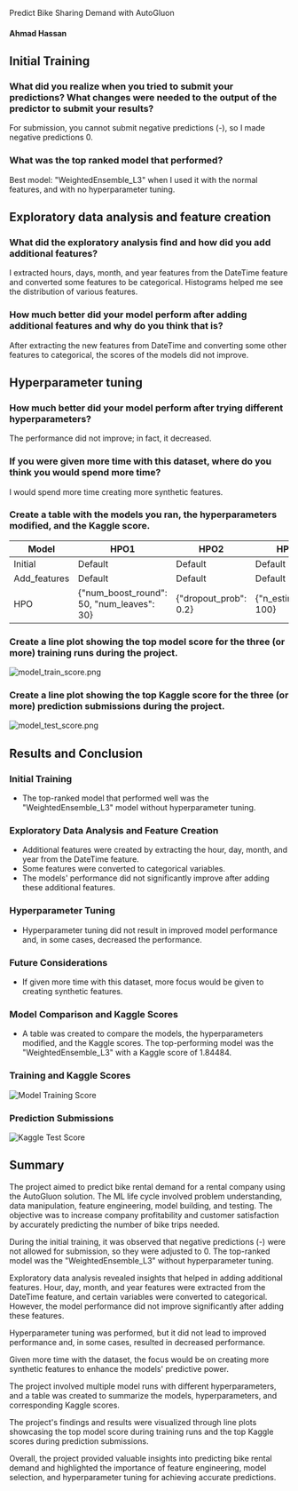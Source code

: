 Predict Bike Sharing Demand with AutoGluon
#### Ahmad Hassan

## Initial Training
### What did you realize when you tried to submit your predictions? What changes were needed to the output of the predictor to submit your results?
For submission, you cannot submit negative predictions (-), so I made negative predictions 0.

### What was the top ranked model that performed?
Best model: "WeightedEnsemble_L3" when I used it with the normal features, and with no hyperparameter tuning.

## Exploratory data analysis and feature creation
### What did the exploratory analysis find and how did you add additional features?
I extracted hours, days, month, and year features from the DateTime feature and converted some features to be categorical. Histograms helped me see the distribution of various features.

### How much better did your model perform after adding additional features and why do you think that is?
After extracting the new features from DateTime and converting some other features to categorical, the scores of the models did not improve.

## Hyperparameter tuning
### How much better did your model perform after trying different hyperparameters?
The performance did not improve; in fact, it decreased.

### If you were given more time with this dataset, where do you think you would spend more time?
I would spend more time creating more synthetic features.

### Create a table with the models you ran, the hyperparameters modified, and the Kaggle score.

| Model          | HPO1                              | HPO2                  | HPO3                      | Score   |
|---------------|----------------------------------|----------------------|--------------------------|--------|
| Initial        | Default                           | Default               | Default                   | 1.84484 |
| Add_features   | Default                           | Default               | Default                   | 0.63921 |
| HPO            | {"num_boost_round": 50, "num_leaves": 30}  | {"dropout_prob": 0.2} | {"n_estimators": 100}    | 0.48866 |

### Create a line plot showing the top model score for the three (or more) training runs during the project.
![model_train_score.png](model_train_score.png)

### Create a line plot showing the top Kaggle score for the three (or more) prediction submissions during the project.
![model_test_score.png](model_test_score.png)

## Results and Conclusion

### Initial Training
- The top-ranked model that performed well was the "WeightedEnsemble_L3" model without hyperparameter tuning.

### Exploratory Data Analysis and Feature Creation
- Additional features were created by extracting the hour, day, month, and year from the DateTime feature.
- Some features were converted to categorical variables.
- The models' performance did not significantly improve after adding these additional features.

### Hyperparameter Tuning
- Hyperparameter tuning did not result in improved model performance and, in some cases, decreased the performance.

### Future Considerations
- If given more time with this dataset, more focus would be given to creating synthetic features.

### Model Comparison and Kaggle Scores
- A table was created to compare the models, the hyperparameters modified, and the Kaggle scores. The top-performing model was the "WeightedEnsemble_L3" with a Kaggle score of 1.84484.

### Training and Kaggle Scores
![Model Training Score](model_train_score.png)

### Prediction Submissions
![Kaggle Test Score](model_test_score.png)

## Summary
The project aimed to predict bike rental demand for a rental company using the AutoGluon solution. The ML life cycle involved problem understanding, data manipulation, feature engineering, model building, and testing. The objective was to increase company profitability and customer satisfaction by accurately predicting the number of bike trips needed.

During the initial training, it was observed that negative predictions (-) were not allowed for submission, so they were adjusted to 0. The top-ranked model was the "WeightedEnsemble_L3" without hyperparameter tuning.

Exploratory data analysis revealed insights that helped in adding additional features. Hour, day, month, and year features were extracted from the DateTime feature, and certain variables were converted to categorical. However, the model performance did not improve significantly after adding these features.

Hyperparameter tuning was performed, but it did not lead to improved performance and, in some cases, resulted in decreased performance.

Given more time with the dataset, the focus would be on creating more synthetic features to enhance the models' predictive power.

The project involved multiple model runs with different hyperparameters, and a table was created to summarize the models, hyperparameters, and corresponding Kaggle scores.

The project's findings and results were visualized through line plots showcasing the top model score during training runs and the top Kaggle scores during prediction submissions.

Overall, the project provided valuable insights into predicting bike rental demand and highlighted the importance of feature engineering, model selection, and hyperparameter tuning for achieving accurate predictions.

